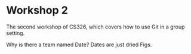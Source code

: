 # Workshop 2

The second workshop of CS326, which covers how to use Git in a group setting.

Why is there a team named Date?
Dates are just dried Figs.
